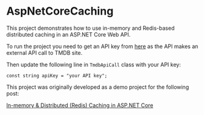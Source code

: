 # AspNetCoreCaching
This project demonstrates how to use in-memory and Redis-based distributed caching in an ASP.NET Core Web API.

To run the project you need to get an API key from [here](https://developers.themoviedb.org/3/getting-started/introduction) as the API makes an 
external API call to TMDB site.

Then update the following line in `TmdbApiCall` class with your API key:

```
const string apiKey = "your API key";
```

This project was originally developed as a demo project for the following post:

[In-memory & Distributed (Redis) Caching in ASP.NET Core](https://medium.com/net-core/in-memory-distributed-redis-caching-in-asp-net-core-62fb33925818)
